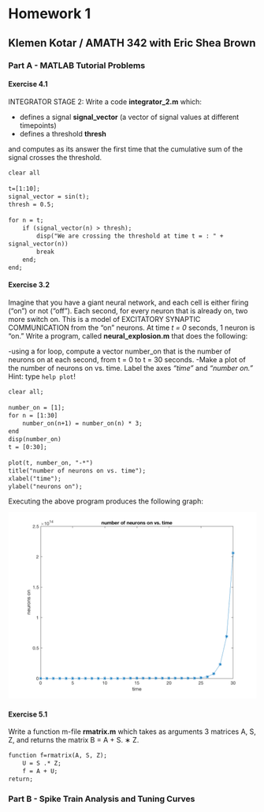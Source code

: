# Homework 1
## Klemen Kotar / AMATH 342 with Eric Shea Brown

### Part A - MATLAB Tutorial Problems

#### Exercise 4.1

INTEGRATOR STAGE 2: Write a code **integrator_2.m** which:

- defines a signal **signal_vector** (a vector of signal values at different timepoints) 
- defines a threshold **thresh**

and computes as its answer the first time that the cumulative sum of the signal crosses the threshold.

```
clear all

t=[1:10];
signal_vector = sin(t);
thresh = 0.5;

for n = t;
    if (signal_vector(n) > thresh);
        disp("We are crossing the threshold at time t = : " + signal_vector(n))
        break
    end;
end;
```

#### Exercise 3.2

Imagine that you have a giant neural network, and each cell is either firing (“on”) or not (“off”). Each second, for every neuron that is already on, two more switch on. This is a model of EXCITATORY SYNAPTIC COMMUNICATION from the “on” neurons. At time *t = 0* seconds, 1 neuron is “on.” Write a program, called **neural_explosion.m** that does the following:

-using a for loop, compute a vector number_on that is the number of neurons on at each second, from t = 0 to t = 30 seconds.
-Make a plot of the number of neurons on vs. time. Label the axes *“time”* and *“number on.”* Hint: type ```help plot```!

```
clear all;

number_on = [1];
for n = [1:30]
    number_on(n+1) = number_on(n) * 3;
end
disp(number_on)
t = [0:30];

plot(t, number_on, "-*")
title("number of neurons on vs. time");
xlabel("time");
ylabel("neurons on");
```
Executing the above program produces the following graph:


![alt text](number_of_neurons_on_vs_time.png)


#### Exercise 5.1

Write a function m-file **rmatrix.m** which takes as arguments 3 matrices A, S, Z, and returns the matrix B = A + S. ∗ Z.

```
function f=rmatrix(A, S, Z);
    U = S .* Z;
    f = A + U;
return;
```


### Part B - Spike Train Analysis and Tuning Curves

